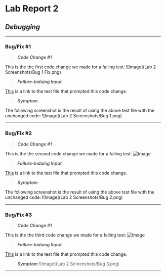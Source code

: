 # Lab Report 2
## *Debugging*
---
### Bug/Fix #1

> ***Code Change #1***

This is the the first code change we made for a failing test:
![Image](Lab 2 Screenshots/Bug 1 Fix.png)

> ***Failure-Induing Input***

[This](https://github.com/amtjitro/markdown-parse/blob/main/test-file2.md) is a link to the test file that prompted this code change.

> ***Symptom***

The following screenshot is the result of using the above test file with the unchanged code:
![Image](Lab 2 Screenshots/Bug 1.png)

---
### Bug/Fix #2

> ***Code Change #1***

This is the the second code change we made for a failing test:
![Image]()

> ***Failure-Induing Input***

[This]() is a link to the test file that prompted this code change.

> ***Symptom***

The following screenshot is the result of using the above test file with the unchanged code:
![Image](Lab 2 Screenshots/Bug 2.png)

---

### Bug/Fix #3

> ***Code Change #1***

This is the the third code change we made for a failing test:
![Image]()

> ***Failure-Induing Input***

[This](https://github.com/amtjitro/markdown-parse/blob/main/test-file4.md?plain=1) is a link to the test file that prompted this code change.

> ***Symptom***
![Image](Lab 2 Screenshots/Bug 3.png)

---